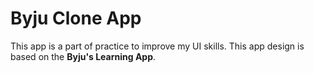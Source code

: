 # Byju Clone App

This app is a part of practice to improve my UI skills. This app design is based on the **Byju's Learning App**. 


